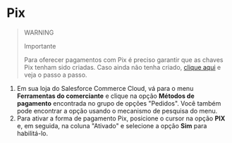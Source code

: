 # Pix

> WARNING
>
> Importante
>
> Para oferecer pagamentos com Pix é preciso garantir que as chaves Pix tenham sido criadas. Caso ainda não tenha criado, [clique aqui](https://www.youtube.com/watch?v=60tApKYVnkA) e veja o passo a passo.

1. Em sua loja do Salesforce Commerce Cloud, vá para o menu **Ferramentas do comerciante** e clique na opção **Métodos de pagamento** encontrada no grupo de opções "Pedidos". Você também pode encontrar a opção usando o mecanismo de pesquisa do menu.
2. Para ativar a forma de pagamento Pix, posicione o cursor na opção **PIX** e, em seguida, na coluna "Ativado" e selecione a opção **Sim** para habilitá-lo.